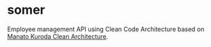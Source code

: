# somer

Employee management API using Clean Code Architecture based on [Manato Kuroda Clean Architecture](https://github.com/manakuro/golang-clean-architecture).
